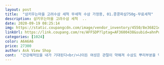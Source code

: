 ```yaml
---
layout: post 
title:  "삼키우는마을 고려수삼 세척 무세척 수삼 가정용, 01.콩콩파삼750g-무료세척" 
description: 삼키우는마을 고려수삼 세척  ..
date: 2020-09-19 08:25:14 
img: https://static.coupangcdn.com/image/vendor_inventory/4550/8e36821e1176b83fb928b78c464e7eb61a22385a2918d6856691562becf1.jpg 
linkUrl: https://link.coupang.com/re/AFFSDP?lptag=AF3600438&subid=ahnPublicAsk&pageKey=276039728&itemId=873748025&vendorItemId=5206465921&traceid=V0-113-269e987e5a352f8d 
categories: [1024] 
color: A6A6A6 
price: 27300 
author: Ask View Shop 
cont:  "건강해져있을 내가 기대된다<br/>나이든 여성은 관절이 약해져 수삼도 뿌리부분을 먹는것도 도움된다는 얘기를 들은적있다<br/>내용물도 깔끔하게 진공포장이고 수삼의  양도 많았다<br/>뿌리가 많아 오히려 약이된다싶어 더좋았고<br/>수삼을 세척까지해서 판매하는걸 처음 샀습니다 좋은 것 같습니다 담에도 구매의사있습니다<br/>스티로폼박스에 아이스팩과 함께 안전하게 도착했어요.<br/> 13일 주문해서 17일에 받았어요.<br/> 금요일 주문한데다 요즘 택배 주문이 많으니 마음 느긋하게 기다렸네요.<br/> 콩콩삼750g 주문했는데 중량은 730g으로 조금 부족했어요.<br/> 그래도 콩콩삼이라 완전 꼬맹이 인삼일줄 알았는데 기대했던것 보다 크기가 컸어요.<br/> 시장에서 백숙에 넣을거 달라해서 샀었는데 그것보다도 커요.<br/> 중량이 정확했다면 더 좋았겠지만 그래도 다음에 다시 살 계획이랍니다.<br/> 깨끗이 씻어와서 일손도 덜었네요^^ 상품평 쓰면서 마르라고 펼쳐놨는데 향긋한 인삼향이 나네요.<br/>^^ 살짝 말린 후 저며서 꿀에 재어놓으려구요.<br/> 요즘 코로나19 때문에 아이들 면역력이 걱정되어 우유에 갈아 먹일 계획이랍니다^^<br/>아직 먹어보진 않았네요<br/>친구들에게 이렇게 쉽고 간단한 면역지키기 방법을 알려주면서 이수삼도 소개해주고싶다<br/>환절기때 인삼 대추넣고 달여먹으면서 면역력을 키워 코로나19와 환절기때 걸리기 쉬운 감기로부터 나를 지키고싶은 작은 첫걸음이 될수있다고 기대한다<br/>" 
---
```

